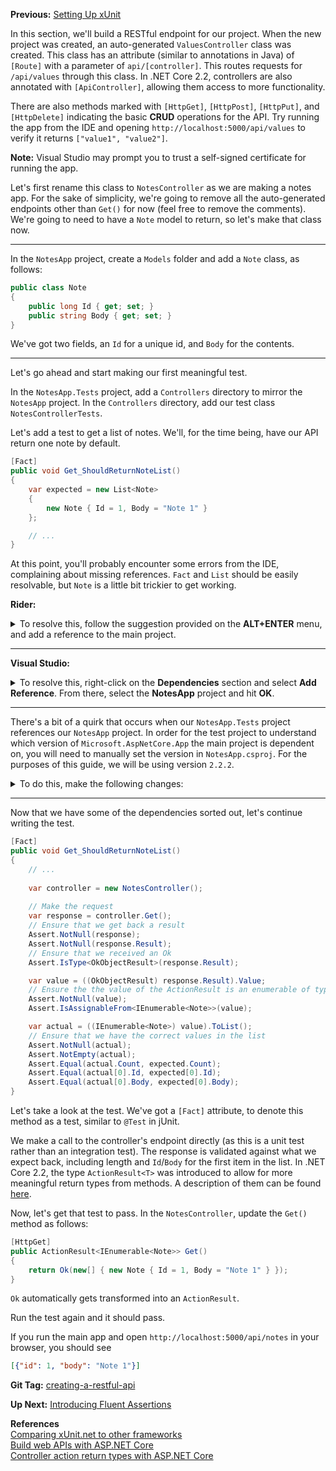 **Previous:** [Setting Up xUnit](../setting-up-xunit)

In this section, we'll build a RESTful endpoint for our project. When the new project was created, an auto-generated `ValuesController` class was created. This class has an attribute (similar to annotations in Java) of `[Route]` with a parameter of `api/[controller]`. This routes requests for `/api/values` through this class. In .NET Core 2.2, controllers are also annotated with `[ApiController]`, allowing them access to more functionality.

There are also methods marked with `[HttpGet]`, `[HttpPost]`, `[HttpPut]`, and `[HttpDelete]` indicating the basic **CRUD** operations for the API. Try running the app from the IDE and opening `http://localhost:5000/api/values` to verify it returns `["value1", "value2"]`.

**Note:** Visual Studio may prompt you to trust a self-signed certificate for running the app.

Let's first rename this class to `NotesController` as we are making a notes app. For the sake of simplicity, we're going to remove all the auto-generated endpoints other than `Get()` for now (feel free to remove the comments). We're going to need to have a `Note` model to return, so let's make that class now.

***

In the `NotesApp` project, create a `Models` folder and add a `Note` class, as follows:
```c#
public class Note
{
    public long Id { get; set; }
    public string Body { get; set; }
}
```

We've got two fields, an `Id` for a unique id, and `Body` for the contents.

***

Let's go ahead and start making our first meaningful test.

In the `NotesApp.Tests` project, add a `Controllers` directory to mirror the `NotesApp` project. In the `Controllers` directory, add our test class `NotesControllerTests`.

Let's add a test to get a list of notes. We'll, for the time being, have our API return one note by default.

```c#
[Fact]
public void Get_ShouldReturnNoteList()
{
    var expected = new List<Note>
    {
        new Note { Id = 1, Body = "Note 1" }
    };

    // ...
}
```

At this point, you'll probably encounter some errors from the IDE, complaining about missing references. `Fact` and `List` should be easily resolvable, but `Note` is a little bit trickier to get working.

**Rider:**
<details>
    <summary>To resolve this, follow the suggestion provided on the <strong>ALT+ENTER</strong> menu, and add a reference to the main project.</summary>
    <a href="../Creating-a-RESTful-API/restapi-rider-reference-project.png" target="_blank">
        ![restapi-rider-reference-project.png](../Creating-a-RESTful-API/restapi-rider-reference-project.png)
    </a>
</details>

***

**Visual Studio:**
<details>
    <summary>To resolve this, right-click on the <strong>Dependencies</strong> section and select <strong>Add Reference</strong>. From there, select the <strong>NotesApp</strong> project and hit <strong>OK</strong>.</summary>
    <a href="../Creating-a-RESTful-API/restapi-visual-studio-add-reference-menu.png" target="_blank">
        ![restapi-visual-studio-add-reference-menu.png](../Creating-a-RESTful-API/restapi-visual-studio-add-reference-menu.png)
    </a>
    <a href="../Creating-a-RESTful-API/restapi-visual-studio-add-reference-dialog.png" target="_blank">
        ![restapi-visual-studio-add-reference-dialog.png](../Creating-a-RESTful-API/restapi-visual-studio-add-reference-dialog.png)
    </a>
</details>

***

There's a bit of a quirk that occurs when our `NotesApp.Tests` project references our `NotesApp` project. In order for the test project to understand which version of `Microsoft.AspNetCore.App` the main project is dependent on, you will need to manually set the version in `NotesApp.csproj`. For the purposes of this guide, we will be using version `2.2.2`.

<details>
    <summary>To do this, make the following changes:</summary>
    <a href="../Creating-a-RESTful-API/restapi-dependency-version.png" target="_blank">
        ![restapi-dependency-version.png](../Creating-a-RESTful-API/restapi-dependency-version.png)
    </a>
</details>

***

Now that we have some of the dependencies sorted out, let's continue writing the test.

```c#
[Fact]
public void Get_ShouldReturnNoteList()
{
    // ...
    
    var controller = new NotesController();
    
    // Make the request
    var response = controller.Get();
    // Ensure that we get back a result
    Assert.NotNull(response);
    Assert.NotNull(response.Result);
    // Ensure that we received an Ok
    Assert.IsType<OkObjectResult>(response.Result);

    var value = ((OkObjectResult) response.Result).Value;
    // Ensure the the value of the ActionResult is an enumerable of type Note
    Assert.NotNull(value);
    Assert.IsAssignableFrom<IEnumerable<Note>>(value);

    var actual = ((IEnumerable<Note>) value).ToList();
    // Ensure that we have the correct values in the list
    Assert.NotNull(actual);
    Assert.NotEmpty(actual);
    Assert.Equal(actual.Count, expected.Count);
    Assert.Equal(actual[0].Id, expected[0].Id);
    Assert.Equal(actual[0].Body, expected[0].Body);
}
```

Let's take a look at the test. We've got a `[Fact]` attribute, to denote this method as a test, similar to `@Test` in jUnit.

We make a call to the controller's endpoint directly (as this is a unit test rather than an integration test). The response is validated against what we expect back, including length and `Id`/`Body` for the first item in the list. In .NET Core 2.2, the type `ActionResult<T>` was introduced to allow for more meaningful return types from methods. A description of them can be found [here](https://docs.microsoft.com/en-us/aspnet/core/web-api/action-return-types?view=aspnetcore-2.2#actionresultt-type).

Now, let's get that test to pass. In the `NotesController`, update the `Get()` method as follows:

```c#
[HttpGet]
public ActionResult<IEnumerable<Note>> Get()
{
    return Ok(new[] { new Note { Id = 1, Body = "Note 1" } });
}
```

`Ok` automatically gets transformed into an `ActionResult`.

Run the test again and it should pass.

If you run the main app and open `http://localhost:5000/api/notes` in your browser, you should see

```json
[{"id": 1, "body": "Note 1"}]
```

**Git Tag:** [creating-a-restful-api](https://github.com/xtreme-steve-elliott/NotesApp/tree/creating-a-restful-api)

**Up Next:** [Introducing Fluent Assertions](../introducing-fluent-assertions)

**References**  
[Comparing xUnit.net to other frameworks](https://xunit.github.io/docs/comparisons.html#assertions)  
[Build web APIs with ASP.NET Core](https://docs.microsoft.com/en-us/aspnet/core/web-api/index?view=aspnetcore-2.2)  
[Controller action return types with ASP.NET Core](https://docs.microsoft.com/en-us/aspnet/core/web-api/action-return-types?view=aspnetcore-2.2)
